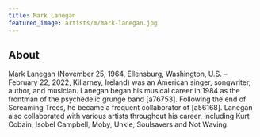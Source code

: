 ```yaml
---
title: Mark Lanegan
featured_image: artists/m/mark-lanegan.jpg
---
```

## About

Mark Lanegan (November 25, 1964, Ellensburg, Washington, U.S. – February 22, 2022, Killarney, Ireland) was an American singer, songwriter, author, and musician.
Lanegan began his musical career in 1984 as the frontman of the psychedelic grunge band [a76753]. Following the end of Screaming Trees, he became a frequent collaborator of [a56168].
Lanegan also collaborated with various artists throughout his career, including Kurt Cobain, Isobel Campbell, Moby, Unkle, Soulsavers and Not Waving.
